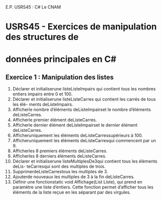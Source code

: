 E.P. USRS45 : C# Le CNAM

# USRS45 - Exercices de manipulation des structures de

# données principales en C#
## Exercice 1 : Manipulation des listes

1. Déclarer et initialiserune listeListeImpairs qui contient tous les nombres entiers
    impairs entre 0 et 100.
2. Déclarer et initialiserune listeListeCarres qui contient les carrés de tous les élé-
    ments deListeImpairs.
3. Afficherle nombre d’éléments deListeImpairset le nombre d’éléments deListeCarres.
4. Afficherle premier élément deListeCarres.
5. Afficherle dernier élément deListeImpairset le dernier élément deListeCarres.
6. Afficheruniquement les éléments deListeCarressupérieurs à 100.
7. Afficheruniquement les éléments deListeCarresqui commencent par un 9.
8. Afficherles 8 premiers éléments deListeCarres.
9. Afficherles 8 derniers éléments deListeCarres.
10. Déclarer et initialiserune listeMultiplesDe3qui contient tous les éléments deLis-
teCarresqui sont des multiples de trois.
11. SupprimerdeListeCarrestous les multiples de 3.
12. Ajouterde nouveaux les multiples de 3 à la fin deListeCarres.
13. Définir une fonctionstatic void Affichage(List<int> Liste), qui prend en paramètre
une liste d’entiers. Cette fonction permet d’afficher tous les éléments de la liste reçue
en les séparant par des virgules.
